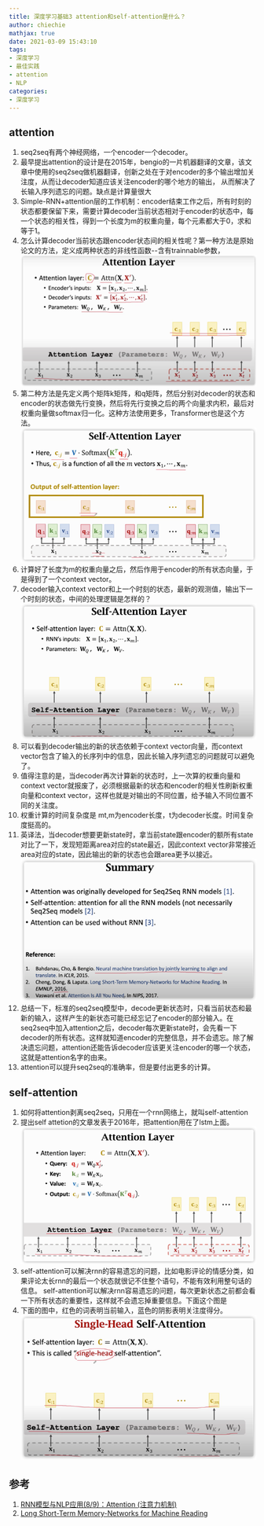 ```yaml
---
title: 深度学习基础3 attention和self-attention是什么？
author: chiechie
mathjax: true
date: 2021-03-09 15:43:10
tags:
- 深度学习
- 最佳实践
- attention
- NLP
categories: 
- 深度学习
---
```



## attention
1. seq2seq有两个神经网络，一个encoder一个decoder。
1. 最早提出attention的设计是在2015年，bengio的一片机器翻译的文章，该文章中使用的seq2seq做机器翻译，创新之处在于对encoder的多个输出增加关注度，从而让decoder知道应该关注encoder的哪个地方的输出，
   从而解决了长输入序列遗忘的问题。缺点是计算量很大
2. Simple-RNN+attention层的工作机制：encoder结束工作之后，所有时刻的状态都要保留下来，需要计算decoder当前状态相对于encoder的状态中，每一个状态的相关性，得到一个长度为m的权重向量，每个元素都大于0，求和等于1。
3. 怎么计算decoder当前状态跟encoder状态间的相关性呢？第一种方法是原始论文的方法，定义成两种状态的非线性函数--含有trainnable参数，
![img_1.png](img_1.png)
4. 第二种方法是先定义两个矩阵k矩阵，和q矩阵，然后分别对decoder的状态和encoder的状态做先行变换，然后将先行变换之后的两个向量求内积，最后对权重向量做softmax归一化。这种方法使用更多，Transformer也是这个方法。
   ![img_2.png](img_2.png)
5. 计算好了长度为m的权重向量之后，然后作用于encoder的所有状态向量，于是得到了一个context vector。
6. decoder输入context vector和上一个时刻的状态，最新的观测值，输出下一个时刻的状态，中间的处理逻辑是怎样的？
   ![img_3.png](img_3.png)
7. 可以看到decoder输出的新的状态依赖于context vector向量，而context vector包含了输入的长序列中的信息，因此长输入序列遗忘的问题就可以避免了。
8. 值得注意的是，当decoder再次计算新的状态时，上一次算的权重向量和context vector就报废了，必须根据最新的状态和encoder的相关性刷新权重向量和context vector，这样也就是对输出的不同位置，给予输入不同位置不同的关注度。
9. 权重计算的时间复杂度是 mt,m为encoder长度，t为decoder长度。时间复杂度挺高的。
10. 英译法，当decoder想要更新state时，拿当前state跟encoder的额所有state对比了一下，发现短距离area对应的state最近，因此context vector非常接近area对应的state，因此输出的新的状态也会跟area更予以接近。
    ![img_4.png](img_4.png)
11. 总结一下，标准的seq2seq模型中，decode更新状态时，只看当前状态和最新的输入，这样产生的新状态可能已经忘记了encoder的部分输入。在seq2seq中加入attention之后，decoder每次更新state时，会先看一下decoder的所有状态。这样就知道encoder的完整信息，并不会遗忘。除了解决遗忘问题，attention还能告诉decoder应该更关注encoder的哪一个状态，这就是attention名字的由来。
12. attention可以提升seq2seq的准确率，但是要付出更多的计算。

## self-attention

1. 如何将attention剥离seq2seq，只用在一个rnn网络上，就叫self-attention
2. 提出self attetion的文章发表于2016年，把attention用在了lstm上面。
   ![img_5.png](img_5.png)
3. self-attention可以解决rnn的容易遗忘的问题，比如电影评论的情感分类，如果评论太长rnn的最后一个状态就很记不住整个语句，不能有效利用整句话的信息。
self-attention可以解决rnn容易遗忘的问题，每次更新状态之前都会看一下所有状态的重要性，这样就不会遗忘掉重要信息。下面这个图是
4. 下面的图中，红色的词表明当前输入，蓝色的阴影表明关注度得分。
   ![img_6.png](img_6.png)
   





## 参考
1. [RNN模型与NLP应用(8/9)：Attention (注意力机制)](https://www.youtube.com/watch?v=XhWdv7ghmQQ&t=183s)
2. [Long Short-Term Memory-Networks for Machine Reading](https://arxiv.org/abs/1601.06733)